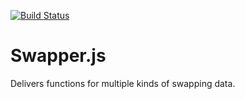 [![Build Status](https://travis-ci.org/M1nified/Swapper.js.svg?branch=master)](https://travis-ci.org/M1nified/Swapper.js)

# Swapper.js

Delivers functions for multiple kinds of swapping data.

